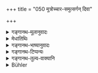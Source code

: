 +++
title = "050 मूत्रोच्चार-समुत्सर्गन् दिवा"

+++

<details><summary>गङ्गानथ-मूलानुवादः</summary>

He shall pass it after placing a stick, or a clod, or leaves, or grass, or some such thing, restraining his speech, clean, his b ody wrapped and covered.—(50)
</details>

<details><summary>मेधातिथिः</summary>

**तिरस्कृत्य** अन्तर्धाय **काष्ठादि** तदुपरि मूत्रयेत् । आवरणं वा तिरस्कारः काष्ठादिभिर् भूमिं छादयित्व्**ओच्चरेत्** । तृतीयान्तपाठस् तदा स्पष्टतरः । काष्ठे पत्रेण तृणेन वाभ्युच्चरेत् मूत्रं पुरीषं चोत्सृजेत् । नियम्य वाचं प्रयतः लोष्ठैः अनुच्छिष्टः । संवीताङ्ग आच्छादितश्रीरः । अवगुण्ठितः शिरः प्रावृत्य अन्यत्रोक्तम् "कर्णस्थब्रह्मसूत्रः" (य्ध् १.१६) इति ॥ ४.५० ॥
</details>

<details><summary>गङ्गानथ-भाष्यानुवादः</summary>

‘*Tiraskṛtya*’—‘placing between’—the stick, etc.; on that he shall pass urine. Or, ‘*tiraskṛtya*’ may mean ‘having covered;’ in which case, the meaning would be that ‘he should cover the ground with sticks and then pass urine.’ In this latter case, the reading with the lnsturmental-ending—‘*tṛṇādinā*—would be clearer; the construction being—‘having covered with sticks or with clods, or with leaves, or with grass.’

‘*Pass it*’—i.e., pass urine and evacuate his bowels.

‘*Restraining his speech*, *clean*’—*i.e*., with mouth not unwashed (not having anything in his mouth).

‘*Body wrapped*’—covered with cloth.

‘*Covered*’—the head tied up. The rule prescribed is—‘with the sacred thread on his ear, etc.’—(50).
</details>

<details><summary>गङ्गानथ-टिप्पन्यः</summary>

This verse is quoted in *Aparārka* (p. 34), which explains the meaning
to be that ‘one should cover the ground either with sticks, or with
clods, or with leaves, or with grass and then ease
himself,’—‘*saṃvītāṅgaḥ*’ means ‘with body wrapped’, and
‘*avaguṇṭhitaḥ*’, ‘with head covered’;—in *Vīramitrodaya* (Āhnika, p.
25), which explains ‘*vācam niyamya*’ as ‘silent’,—‘*saṃvītaṅgaḥ*’ as
‘with the sacred thread hanging by the neck over the back’;—it notes
that Kullūka and others explain the word as ‘with body wrapped’,—and
‘*avaguṇṭhitaḥ*’ as ‘with head covered’;—in *Smṛtikaumudī* (p. 57);—in
*Nṛsiṃhaprasāda* (Āhnika, p. 3a);—and in *Kṛtyasārasamuccaya* (p. 45),
which explains ‘*uccāra*’ as ‘stools’,—‘*samutsarga*’ as ‘evacuation’.
</details>

<details><summary>गङ्गानथ-तुल्य-वाक्यानि</summary>

**(verses 4.50-51)  
**

*Bṛhannāradīya* (Vīramitrodaya-Āhnika, p. 28).—‘During the day and the
twilights, facing the north, at night, facing the south, he shall pass
urine and stool.’

*Gautama* (9.38).—‘Urination and stooling \[Should be done with body
covered\].’

*Baudhāyana* (1.5.68).—‘Placing on the ground dry grass, or wood which
is not sacrificial, or earth-clod,—facing the north during the day and
the south during the night,—and covering his head,—he shall urinate and
pass stool.’

*Āpastamba Dharmasūtra* (1.30.14-15).—‘During the day, covering of the
head should he avoided, except during urination and stooling. Urination
and stooling shall he done with covered head and after placing something
on the ground.’

Do. (1.31.1).—‘Facing the east, he shall eat food; facing the south, he
shall pass it out; facing the north, he shall urinate; facing the west,
he shall wash his feet.’

*Vaśiṣṭha* (12-10).—‘With head wrapped up, placing on the ground such
grass as is not sacrificial, he shall urinate and pass stool.’

Do. (6.10).—‘Both urinating and stooling he shall dofacing the north
during the day; and the south during the night. Thus is life not cut
short.’

*Viṣṇu* (60.1, 3, 23).—‘Rising at the Brahmic moment, he shall go to
stool and urinate; hut not on uncovered ground, nor with head
uncovered.’

Do. (60.2).—‘Facing the south at night, and the north in the day and at
the twilights.’

*Pāraskara* (2.7.15).—‘On fertile ground, covered over, one shall
urinate and stooling but not walking or standing.’

*Hārīta* (Vīramitrodaya-Āhnika, p. 25).—Covering the mouth and the
nostrils with cloth, he shall pass stool.’

*Yājñavalkya* (1.16).—‘During the day, and at the twilights one shall
perform urination and stooling with the sacred thread resting on his
ears—facing the north; but at night, facing the south.’

*Yama* (Aparārka, p. 34).—‘The passing of urine and Stool should be done
with head covered, covering the ground with such grass as are not sacred
or wet; facing the west in the forenoon, and the east in the afternoon,
and the south at night.’

*Aṅgiras* (Aparārka, p. 34).—‘Covering the ground with grass, and
covering his head with cloth, with speech in check, avoiding spitting
and breathing one shall pass urine and stool on a clear spot.’

*Vāyupurāṇa* (Vīramitrodaya-Āhnika, 25)—‘Covering the ground with dry
grass or wood or leaves or split bamboo or earthen vessels.’
</details>

<details><summary>Bühler</summary>

050	Let him void faeces and urine, in the daytime turning to the north, at night turning towards the south, during the two twilights in the same (position) as by day.
</details>
